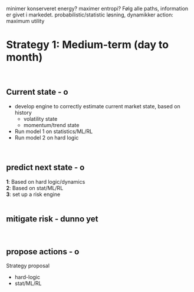 minimer konserveret energy? maximer entropi?
Følg alle paths, information er givet i markedet.
probabilistic/statistic løsning, dynamikker
action: maximum utility


# Strategy 1: Medium-term (day to month)
<br>

## Current state - o
- develop engine to correctly estimate current market state, based on history
  - volatility state
  - momentum/trend state
- Run model 1 on statistics/ML/RL
- Run model 2 on hard logic
<br>

## predict next state - o
**1**: Based on hard logic/dynamics \
**2**: Based on stat/ML/RL \
**3**: set up a risk engine 
<br>
<br>

## mitigate risk - dunno yet
<br>

## propose actions - o
Strategy proposal
- hard-logic
- stat/ML/RL


